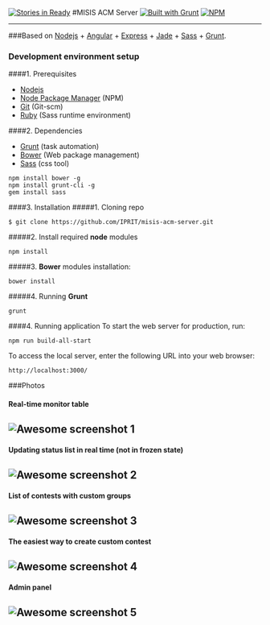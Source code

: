 [![Stories in Ready](https://badge.waffle.io/IPRIT/misis-acm-server.png?label=ready&title=Ready)](https://waffle.io/IPRIT/misis-acm-server)
#MISIS ACM Server
[![Built with Grunt](https://cdn.gruntjs.com/builtwith.png)](http://gruntjs.com/) [![NPM](https://img.shields.io/badge/npm-2.9.0-green.svg)](http://npmjs.com)

----------

###Based on [Nodejs](http://nodejs.org/) + [Angular](http://angularjs.org/) + [Express](http://expressjs.com/) + [Jade](http://jade-lang.com/) + [Sass](http://sass-lang.com/) + [Grunt](http://gruntjs.com/).

### Development environment setup
####1. Prerequisites

* [Nodejs](http://www.nodejs.org/)
* [Node Package Manager](https://npmjs.org/) (NPM)
* [Git](http://git-scm.com/) (Git-scm)
* [Ruby](http://www.ruby-lang.org/en/downloads/) (Sass runtime environment)

####2. Dependencies
* [Grunt](http://gruntjs.com/) (task automation)
* [Bower](http://bower.io/) (Web package management)
* [Sass](http://sass-lang.com/) (css tool)
```
npm install bower -g
npm install grunt-cli -g
gem install sass
```
####3. Installation
#####1. Cloning repo
```
$ git clone https://github.com/IPRIT/misis-acm-server.git
```
#####2. Install required **node** modules
```
npm install
```
#####3. **Bower** modules installation:
```
bower install
```
#####4. Running **Grunt**
```
grunt 
```

####4. Running application
To start the web server for production, run:
```
npm run build-all-start
```

To access the local server, enter the following URL into your web browser:
```
http://localhost:3000/
```

###Photos

#### Real-time monitor table
![Awesome screenshot 1](http://s.twosphere.ru/screenshots/12-23-15_23-27-31.png)
----------
#### Updating status list in real time (not in frozen state)
![Awesome screenshot 2](http://s.twosphere.ru/screenshots/12-23-15_23-32-49.png)
----------
#### List of contests with custom groups
![Awesome screenshot 3](http://s.twosphere.ru/screenshots/12-23-15_23-35-54.png)
----------
#### The easiest way to create custom contest
![Awesome screenshot 4](http://s.twosphere.ru/screenshots/12-23-15_23-40-27.png)
----------
#### Admin panel
![Awesome screenshot 5](http://s.twosphere.ru/screenshots/12-23-15_23-42-25.png)
----------
